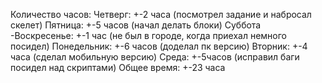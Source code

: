 Количество часов:
Четверг: +-2 часа (посмотрел задание и набросал скелет)
Пятница: +-5 часов (начал делать блоки)
Суббота -Воскресенье: +-1 час (не был в городе, когда приехал немного посидел)
Понедельник: +-6 часов (доделал пк версию)
Вторник: +-4 часа (сделал мобильную версию)
Среда: +-5часов (исправил баги посидел над скриптами)
Общее время: +-23 часа
